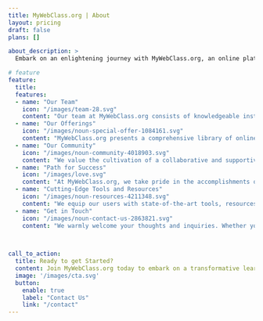 ```yaml
---
title: MyWebClass.org | About
layout: pricing
draft: false
plans: []

about_description: >
  Embark on an enlightening journey with MyWebClass.org, an online platform meticulously designed to transform the way educators impart knowledge in software engineering and advanced technologies. Our sage-guided mission is to empower educators and students by providing a wealth of cutting-edge resources, tools, and strategies, enabling them to excel in the ever-evolving realm of technology in education.

# feature
feature: 
  title: 
  features:
  - name: "Our Team"
    icon: "/images/team-28.svg"
    content: "Our team at MyWebClass.org consists of knowledgeable instructors and seasoned industry professionals who are deeply passionate about fostering the future of education."
  - name: "Our Offerings"
    icon: "/images/noun-special-offer-1084161.svg"
    content: "MyWebClass.org presents a comprehensive library of online courses, workshops, and interactive content, each thoughtfully curated to cater to the distinct needs of educators and students in software engineering and advanced technologies."
  - name: "Our Community"
    icon: "/images/noun-community-4018903.svg"
    content: "We value the cultivation of a collaborative and supportive environment where educators and students can share their experiences, seek answers to their questions, and learn from one another."
  - name: "Path for Success"
    icon: "/images/love.svg"
    content: "At MyWebClass.org, we take pride in the accomplishments of our students and educators. Our platform showcases a collection of inspiring success stories, motivating others to reach new heights in their educational journey and career."
  - name: "Cutting-Edge Tools and Resources"
    icon: "/images/noun-resources-4211348.svg"
    content: "We equip our users with state-of-the-art tools, resources, and technology to enhance their learning experience. Our commitment to staying ahead of industry trends ensures that our community has access to the most advanced and innovative tools available."
  - name: "Get in Touch"
    icon: "/images/noun-contact-us-2863821.svg"
    content: "We warmly welcome your thoughts and inquiries. Whether you have a question, require support, or wish to share your feedback, feel free to contact us via our website's contact form."

    

call_to_action:
  title: Ready to get Started?
  content: Join MyWebClass.org today to embark on a transformative learning experience in software engineering and advanced technologies. With our expert team, comprehensive offerings, and supportive community, you'll be empowered to excel in your educational journey and career.
  image: '/images/cta.svg'
  button:
    enable: true
    label: "Contact Us"
    link: "/contact"
---
```

